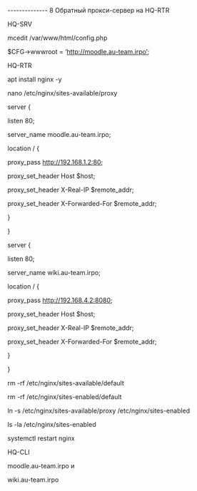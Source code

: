 -------------- 8 Обратный прокси-сервер на HQ-RTR

HQ-SRV

mcedit /var/www/html/config.php

$CFG->wwwroot = ‘http://moodle.au-team.irpo’;

HQ-RTR

apt install nginx -y

nano /etc/nginx/sites-available/proxy

server {

listen 80;

server_name moodle.au-team.irpo;

location / {

proxy_pass http://192.168.1.2:80;

proxy_set_header Host $host;

proxy_set_header X-Real-IP $remote_addr;

proxy_set_header X-Forwarded-For $remote_addr;

}

}

server {

listen 80;

server_name wiki.au-team.irpo;

location / {

proxy_pass http://192.168.4.2:8080;

proxy_set_header Host $host;

proxy_set_header X-Real-IP $remote_addr;

proxy_set_header X-Forwarded-For $remote_addr;

}

}

rm -rf /etc/nginx/sites-available/default

rm -rf /etc/nginx/sites-enabled/default

ln -s /etc/nginx/sites-available/proxy /etc/nginx/sites-enabled

ls -la /etc/nginx/sites-enabled

systemctl restart nginx

HQ-CLI

moodle.au-team.irpo и

wiki.au-team.irpo
